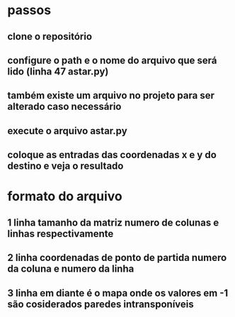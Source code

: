 # passos
## clone o repositório
## configure o path e o nome do arquivo que será lido (linha 47 astar.py)
## também existe um arquivo no projeto para ser alterado caso necessário
## execute o arquivo astar.py
## coloque as entradas das coordenadas x e y do destino e veja o resultado 

# formato do arquivo
## 1 linha tamanho da matriz numero de colunas e linhas respectivamente
## 2 linha coordenadas de ponto de partida numero da coluna e numero da linha 
## 3 linha em diante é o mapa onde os valores em -1 são cosiderados paredes intransponíveis

